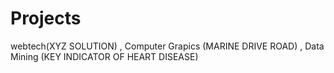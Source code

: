# Projects
webtech(XYZ SOLUTION) , Computer Grapics (MARINE DRIVE ROAD) , Data Mining (KEY INDICATOR OF HEART DISEASE)
